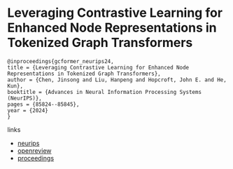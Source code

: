# Leveraging Contrastive Learning for Enhanced Node Representations in Tokenized Graph Transformers

```
@inproceedings{gcformer_neurips24,
title = {Leveraging Contrastive Learning for Enhanced Node Representations in Tokenized Graph Transformers},
author = {Chen, Jinsong and Liu, Hanpeng and Hopcroft, John E. and He, Kun},
booktitle = {Advances in Neural Information Processing Systems (NeurIPS)},
pages = {85824--85845},
year = {2024}
}
```

links
- [neurips](https://nips.cc/Conferences/2024/Schedule?showEvent=93294)
- [openreview](https://openreview.net/forum?id=u6FuiKzT1K)
- [proceedings](https://papers.nips.cc//paper_files/paper/2024/hash/9be39b35906526b8d240056daac72c6f-Abstract-Conference.html)
